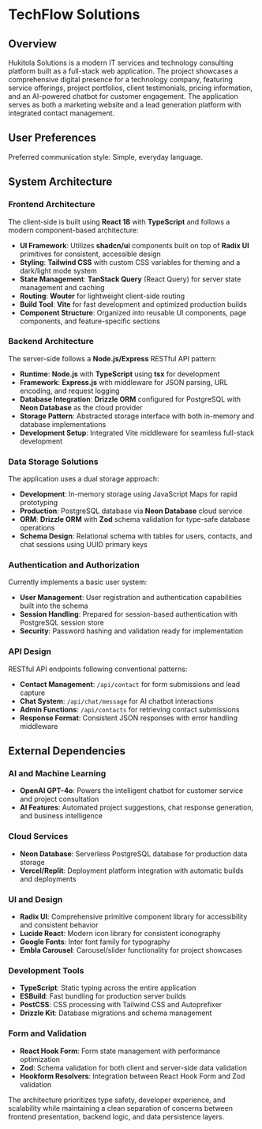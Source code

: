 # TechFlow Solutions

## Overview

Hukitola Solutions is a modern IT services and technology consulting platform built as a full-stack web application. The project showcases a comprehensive digital presence for a technology company, featuring service offerings, project portfolios, client testimonials, pricing information, and an AI-powered chatbot for customer engagement. The application serves as both a marketing website and a lead generation platform with integrated contact management.

## User Preferences

Preferred communication style: Simple, everyday language.

## System Architecture

### Frontend Architecture
The client-side is built using **React 18** with **TypeScript** and follows a modern component-based architecture:

- **UI Framework**: Utilizes **shadcn/ui** components built on top of **Radix UI** primitives for consistent, accessible design
- **Styling**: **Tailwind CSS** with custom CSS variables for theming and a dark/light mode system
- **State Management**: **TanStack Query** (React Query) for server state management and caching
- **Routing**: **Wouter** for lightweight client-side routing
- **Build Tool**: **Vite** for fast development and optimized production builds
- **Component Structure**: Organized into reusable UI components, page components, and feature-specific sections

### Backend Architecture
The server-side follows a **Node.js/Express** RESTful API pattern:

- **Runtime**: **Node.js** with **TypeScript** using **tsx** for development
- **Framework**: **Express.js** with middleware for JSON parsing, URL encoding, and request logging
- **Database Integration**: **Drizzle ORM** configured for PostgreSQL with **Neon Database** as the cloud provider
- **Storage Pattern**: Abstracted storage interface with both in-memory and database implementations
- **Development Setup**: Integrated Vite middleware for seamless full-stack development

### Data Storage Solutions
The application uses a dual storage approach:

- **Development**: In-memory storage using JavaScript Maps for rapid prototyping
- **Production**: PostgreSQL database via **Neon Database** cloud service
- **ORM**: **Drizzle ORM** with **Zod** schema validation for type-safe database operations
- **Schema Design**: Relational schema with tables for users, contacts, and chat sessions using UUID primary keys

### Authentication and Authorization
Currently implements a basic user system:

- **User Management**: User registration and authentication capabilities built into the schema
- **Session Handling**: Prepared for session-based authentication with PostgreSQL session store
- **Security**: Password hashing and validation ready for implementation

### API Design
RESTful API endpoints following conventional patterns:

- **Contact Management**: `/api/contact` for form submissions and lead capture
- **Chat System**: `/api/chat/message` for AI chatbot interactions
- **Admin Functions**: `/api/contacts` for retrieving contact submissions
- **Response Format**: Consistent JSON responses with error handling middleware

## External Dependencies

### AI and Machine Learning
- **OpenAI GPT-4o**: Powers the intelligent chatbot for customer service and project consultation
- **AI Features**: Automated project suggestions, chat response generation, and business intelligence

### Cloud Services
- **Neon Database**: Serverless PostgreSQL database for production data storage
- **Vercel/Replit**: Deployment platform integration with automatic builds and deployments

### UI and Design
- **Radix UI**: Comprehensive primitive component library for accessibility and consistent behavior
- **Lucide React**: Modern icon library for consistent iconography
- **Google Fonts**: Inter font family for typography
- **Embla Carousel**: Carousel/slider functionality for project showcases

### Development Tools
- **TypeScript**: Static typing across the entire application
- **ESBuild**: Fast bundling for production server builds
- **PostCSS**: CSS processing with Tailwind CSS and Autoprefixer
- **Drizzle Kit**: Database migrations and schema management

### Form and Validation
- **React Hook Form**: Form state management with performance optimization
- **Zod**: Schema validation for both client and server-side data validation
- **Hookform Resolvers**: Integration between React Hook Form and Zod validation

The architecture prioritizes type safety, developer experience, and scalability while maintaining a clean separation of concerns between frontend presentation, backend logic, and data persistence layers.
